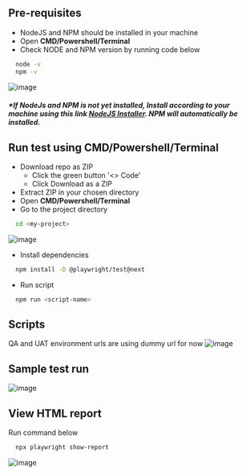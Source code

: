 ## Pre-requisites
- NodeJS and NPM should be installed in your machine
- Open **CMD/Powershell/Terminal**
- Check NODE and NPM version by running code below
```bash
  node -v
  npm -v
```
![image](https://github.com/smplpz21/playwright-amaysim/assets/171405309/ec6ce010-ffed-41c1-ace6-083ce4f87f2a)


#### _*If NodeJs and NPM is not yet installed, Install according to your machine using this link [NodeJS Installer](https://nodejs.org/en/download/prebuilt-installer). NPM will automatically be installed._
## Run test using CMD/Powershell/Terminal
- Download repo as ZIP
  - Click the green button '<> Code'
  - Click Download as a ZIP
- Extract ZIP in your chosen directory
- Open **CMD/Powershell/Terminal**
- Go to the project directory

```bash
  cd <my-project>
```
![image](https://github.com/smplpz21/playwright-amaysim/assets/171405309/fdb69e45-3264-4441-baab-91f4a7ebea83)




- Install dependencies
```bash
  npm install -D @playwright/test@next
```
- Run script

```bash
  npm run <script-name>
```
## Scripts
QA and UAT environment urls are using dummy url for now
![image](https://github.com/smplpz21/playwright-amaysim/assets/171405309/9b03f582-c51f-4f18-8c28-1be4ad79392c)


## Sample test run
![image](https://github.com/smplpz21/playwright-amaysim/assets/171405309/ece35029-4096-4a1b-afa7-97df89dabb5d)





## View HTML report
Run command below
```bash
  npx playwright show-report
```
![image](https://github.com/smplpz21/playwright-amaysim/assets/171405309/d4401322-e53d-40a0-8911-21c4d5a1821d)

